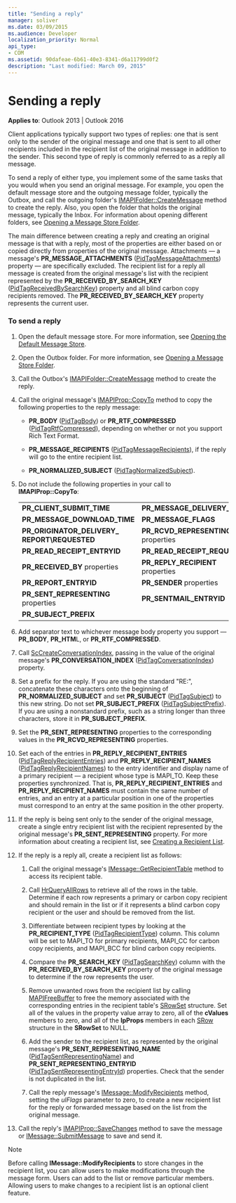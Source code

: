 ```yaml
---
title: "Sending a reply"
manager: soliver
ms.date: 03/09/2015
ms.audience: Developer
localization_priority: Normal
api_type:
- COM
ms.assetid: 90dafeae-6b61-40e3-8341-d6a11799d0f2
description: "Last modified: March 09, 2015"
---
```


# Sending a reply

**Applies to**: Outlook 2013 | Outlook 2016 
  
Client applications typically support two types of replies: one that is sent only to the sender of the original message and one that is sent to all other recipients included in the recipient list of the original message in addition to the sender. This second type of reply is commonly referred to as a reply all message.
  
To send a reply of either type, you implement some of the same tasks that you would when you send an original message. For example, you open the default message store and the outgoing message folder, typically the Outbox, and call the outgoing folder's [IMAPIFolder::CreateMessage](imapifolder-createmessage.md) method to create the reply. Also, you open the folder that holds the original message, typically the Inbox. For information about opening different folders, see [Opening a Message Store Folder](opening-a-message-store-folder.md).
  
The main difference between creating a reply and creating an original message is that with a reply, most of the properties are either based on or copied directly from properties of the original message. Attachments — a message's **PR_MESSAGE_ATTACHMENTS** ([PidTagMessageAttachments](pidtagmessageattachments-canonical-property.md)) property — are specifically excluded. The recipient list for a reply all message is created from the original message's list with the recipient represented by the **PR_RECEIVED_BY_SEARCH_KEY** ([PidTagReceivedBySearchKey](pidtagreceivedbysearchkey-canonical-property.md)) property and all blind carbon copy recipients removed. The **PR_RECEIVED_BY_SEARCH_KEY** property represents the current user. 
  
### To send a reply
  
1. Open the default message store. For more information, see [Opening the Default Message Store](opening-the-default-message-store.md).
    
2. Open the Outbox folder. For more information, see [Opening a Message Store Folder](opening-a-message-store-folder.md).
    
3. Call the Outbox's [IMAPIFolder::CreateMessage](imapifolder-createmessage.md) method to create the reply. 
    
4. Call the original message's [IMAPIProp::CopyTo](imapiprop-copyto.md) method to copy the following properties to the reply message: 
    
   - **PR\_BODY** ([PidTagBody](pidtagbody-canonical-property.md)) or **PR_RTF_COMPRESSED** ([PidTagRtfCompressed](pidtagrtfcompressed-canonical-property.md)), depending on whether or not you support Rich Text Format.
    
   - **PR\_MESSAGE_RECIPIENTS** ([PidTagMessageRecipients](pidtagmessagerecipients-canonical-property.md)), if the reply will go to the entire recipient list.
    
   - **PR\_NORMALIZED_SUBJECT** ([PidTagNormalizedSubject](pidtagnormalizedsubject-canonical-property.md)).
    
5. Do not include the following properties in your call to **IMAPIProp::CopyTo**:
    
    |||
    |:-----|:-----|
    |**PR\_CLIENT\_SUBMIT\_TIME** <br/> |**PR\_MESSAGE\_DELIVERY\_TIME** <br/> |
    |**PR\_MESSAGE\_DOWNLOAD\_TIME** <br/> |**PR\_MESSAGE\_FLAGS** <br/> |
    |**PR\_ORIGINATOR\_DELIVERY\_ REPORT\REQUESTED** <br/> |**PR\_RCVD\_REPRESENTING** properties  <br/> |
    |**PR\_READ\_RECEIPT\_ENTRYID** <br/> |**PR\_READ\_RECEIPT\_REQUESTED** <br/> |
    |**PR\_RECEIVED\_BY** properties  <br/> |**PR\_REPLY\_RECIPIENT** properties  <br/> |
    |**PR\_REPORT\_ENTRYID** <br/> |**PR\_SENDER** properties  <br/> |
    |**PR\_SENT\_REPRESENTING** properties  <br/> |**PR\_SENTMAIL\_ENTRYID** <br/> |
    |**PR\_SUBJECT\_PREFIX** <br/> | <br/> |
   
6. Add separator text to whichever message body property you support — **PR_BODY**, **PR_HTM**L, or **PR_RTF_COMPRESSED**.
    
7. Call [ScCreateConversationIndex](sccreateconversationindex.md), passing in the value of the original message's **PR_CONVERSATION_INDEX** ([PidTagConversationIndex](pidtagconversationindex-canonical-property.md)) property.
    
8. Set a prefix for the reply. If you are using the standard "RE:", concatenate these characters onto the beginning of **PR_NORMALIZED_SUBJECT** and set **PR_SUBJECT** ([PidTagSubject](pidtagsubject-canonical-property.md)) to this new string. Do not set **PR_SUBJECT_PREFIX** ([PidTagSubjectPrefix](pidtagsubjectprefix-canonical-property.md)). If you are using a nonstandard prefix, such as a string longer than three characters, store it in **PR_SUBJECT_PREFIX**. 
    
9. Set the **PR_SENT_REPRESENTING** properties to the corresponding values in the **PR_RCVD_REPRESENTING** properties. 
    
10. Set each of the entries in **PR\_REPLY_RECIPIENT_ENTRIES** ([PidTagReplyRecipientEntries](pidtagreplyrecipiententries-canonical-property.md)) and **PR_REPLY\_RECIPIENT_NAMES** ([PidTagReplyRecipientNames](pidtagreplyrecipientnames-canonical-property.md)) to the entry identifier and display name of a primary recipient — a recipient whose type is MAPI_TO. Keep these properties synchronized. That is, **PR_REPLY_RECIPIENT\_ENTRIES** and **PR_REPLY_RECIPIENT_NAMES** must contain the same number of entries, and an entry at a particular position in one of the properties must correspond to an entry at the same position in the other property. 
    
11. If the reply is being sent only to the sender of the original message, create a single entry recipient list with the recipient represented by the original message's **PR_SENT_REPRESENTING** property. For more information about creating a recipient list, see [Creating a Recipient List](creating-a-recipient-list.md).
    
12. If the reply is a reply all, create a recipient list as follows:
    
    1. Call the original message's [IMessage::GetRecipientTable](imessage-getrecipienttable.md) method to access its recipient table. 
        
    2. Call [HrQueryAllRows](hrqueryallrows.md) to retrieve all of the rows in the table. Determine if each row represents a primary or carbon copy recipient and should remain in the list or if it represents a blind carbon copy recipient or the user and should be removed from the list. 
        
    3. Differentiate between recipient types by looking at the **PR_RECIPIENT_TYPE** ([PidTagRecipientType](pidtagrecipienttype-canonical-property.md)) column. This column will be set to MAPI_TO for primary recipients, MAPI_CC for carbon copy recipients, and MAPI_BCC for blind carbon copy recipients. 
        
    4. Compare the **PR_SEARCH_KEY** ([PidTagSearchKey](pidtagsearchkey-canonical-property.md)) column with the **PR_RECEIVED_BY_SEARCH_KEY** property of the original message to determine if the row represents the user. 
        
    5. Remove unwanted rows from the recipient list by calling [MAPIFreeBuffer](mapifreebuffer.md) to free the memory associated with the corresponding entries in the recipient table's [SRowSet](srowset.md) structure. Set all of the values in the property value array to zero, all of the **cValues** members to zero, and all of the **lpProps** members in each [SRow](srow.md) structure in the **SRowSet** to NULL. 
        
    6. Add the sender to the recipient list, as represented by the original message's **PR\_SENT_REPRESENTING_NAME** ([PidTagSentRepresentingName](pidtagsentrepresentingname-canonical-property.md)) and **PR_SENT_REPRESENTING_ENTRYID** ([PidTagSentRepresentingEntryId](pidtagsentrepresentingentryid-canonical-property.md)) properties. Check that the sender is not duplicated in the list.
        
    7. Call the reply message's [IMessage::ModifyRecipients](imessage-modifyrecipients.md) method, setting the  _ulFlags_ parameter to zero, to create a new recipient list for the reply or forwarded message based on the list from the original message. 
    
13. Call the reply's [IMAPIProp::SaveChanges](imapiprop-savechanges.md) method to save the message or [IMessage::SubmitMessage](imessage-submitmessage.md) to save and send it. 
    
> [!NOTE]
> Before calling **IMessage::ModifyRecipients** to store changes in the recipient list, you can allow users to make modifications through the message form. Users can add to the list or remove particular members. Allowing users to make changes to a recipient list is an optional client feature. 
  


